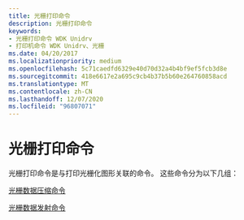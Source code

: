 ```yaml
---
title: 光栅打印命令
description: 光栅打印命令
keywords:
- 光栅打印命令 WDK Unidrv
- 打印机命令 WDK Unidrv、光栅
ms.date: 04/20/2017
ms.localizationpriority: medium
ms.openlocfilehash: 5c71caedfd6329e40d70d32a4b4bf9ef5fcb3d8e
ms.sourcegitcommit: 418e6617e2a695c9cb4b37b5b60e264760858acd
ms.translationtype: MT
ms.contentlocale: zh-CN
ms.lasthandoff: 12/07/2020
ms.locfileid: "96807071"
---
```

# <a name="raster-printing-commands"></a>光栅打印命令





光栅打印命令是与打印光栅化图形关联的命令。 这些命令分为以下几组：

[光栅数据压缩命令](raster-data-compression-commands.md)

[光栅数据发射命令](raster-data-emission-commands.md)

 

 




